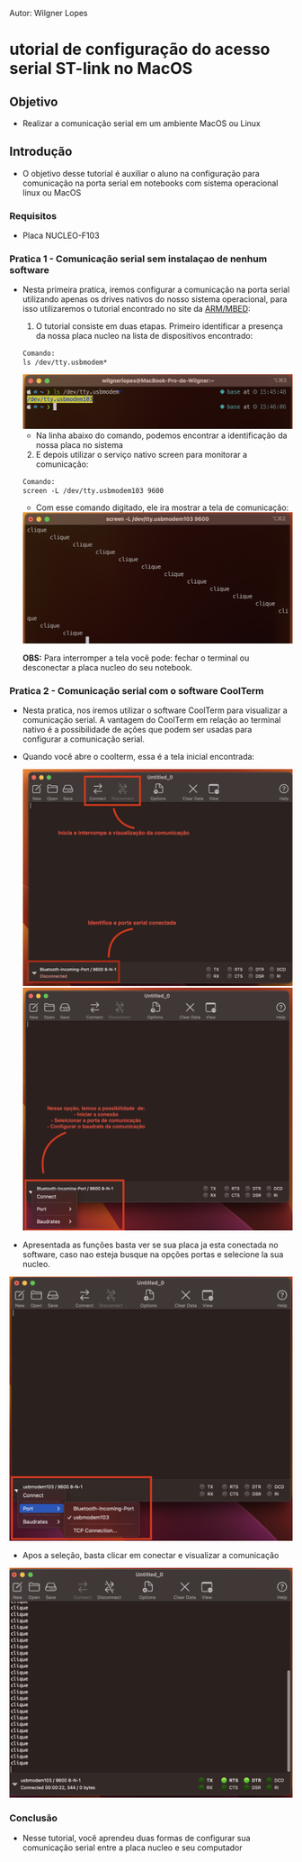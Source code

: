Autor: Wilgner Lopes

# utorial de configuração do acesso serial ST-link no MacOS

## Objetivo

- Realizar a comunicação serial em um ambiente MacOS ou Linux

## Introdução

- O objetivo desse tutorial é auxiliar o aluno na configuração para comunicação na porta serial em notebooks com sistema operacional linux ou MacOS

### Requisitos

- Placa NUCLEO-F103

### Pratica 1 - Comunicação serial sem instalaçao de nenhum software

- Nesta primeira pratica, iremos configurar a comunicação na porta serial utilizando apenas os drives nativos do nosso sistema operacional, para isso utilizaremos o tutorial encontrado no site da [ARM/MBED](https://os.mbed.com/handbook/Mac-or-Linux-terminals):

  1. O tutorial consiste em duas etapas. Primeiro identificar a presença da nossa placa nucleo na lista de dispositivos encontrado:

  ```shell
  Comando:
  ls /dev/tty.usbmodem*
  ```

  <center><img src="./src/terminal-1.png"></center>

  - Na linha abaixo do comando, podemos encontrar a identificação da nossa placa no sistema

  2. E depois utilizar o serviço nativo screen para monitorar a comunicação:

  ```shell
  Comando:
  screen -L /dev/tty.usbmodem103 9600
  ```

  - Com esse comando digitado, ele ira mostrar a tela de comunicação:
  <center><img src="./src/terminal-2.png"></center>

  **OBS:** Para interromper a tela você pode: fechar o terminal ou desconectar a placa nucleo do seu notebook.

### Pratica 2 - Comunicação serial com o software CoolTerm

- Nesta pratica, nos iremos utilizar o software CoolTerm para visualizar a comunicação serial. A vantagem do CoolTerm em relação ao terminal nativo é a possibilidade de ações que podem ser usadas para configurar a comunicação serial.

- Quando você abre o coolterm, essa é a tela inicial encontrada:

  <center><img src="./src/coolterm-home.png"></center>

  <center><img src="./src/config-coolterm.png"></center>

- Apresentada as funções basta ver se sua placa ja esta conectada no software, caso nao esteja busque na opções portas e selecione la sua nucleo.

<center><img src="./src/select-port.png"></center>

- Apos a seleção, basta clicar em conectar e visualizar a comunicação

<center><img src="./src/result.png"></center>

### Conclusão

- Nesse tutorial, você aprendeu duas formas de configurar sua comunicação serial entre a placa nucleo e seu computador
